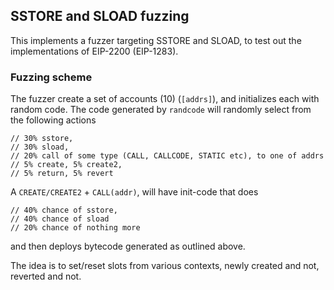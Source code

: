 ## SSTORE and SLOAD fuzzing

This implements a fuzzer targeting SSTORE and SLOAD, to test out the implementations
of EIP-2200 (EIP-1283). 


### Fuzzing scheme

The fuzzer create a set of accounts (10) (`[addrs]`), and initializes each with random code. 
The code generated by `randcode` will randomly select from the following actions

	// 30% sstore,
	// 30% sload,
	// 20% call of some type (CALL, CALLCODE, STATIC etc), to one of addrs
	// 5% create, 5% create2,
	// 5% return, 5% revert

A `CREATE/CREATE2` + `CALL(addr)`, will have init-code that does
   
    // 40% chance of sstore,
    // 40% chance of sload
    // 20% chance of nothing more

and then deploys bytecode generated as outlined above. 
   

The idea is to set/reset slots from various contexts, newly created and not, reverted and not. 





